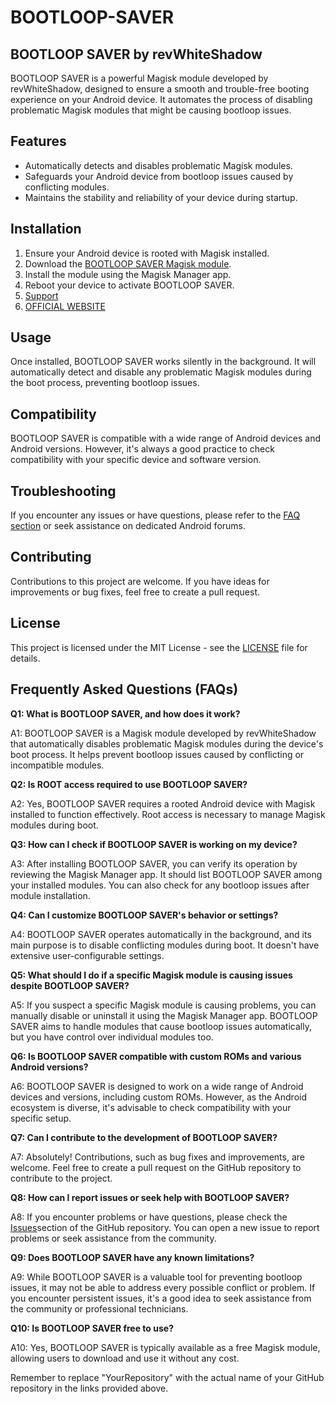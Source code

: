 # BOOTLOOP-SAVER

## BOOTLOOP SAVER by revWhiteShadow

BOOTLOOP SAVER is a powerful Magisk module developed by revWhiteShadow, designed to ensure a smooth and trouble-free booting experience on your Android device. It automates the process of disabling problematic Magisk modules that might be causing bootloop issues.

## Features

- Automatically detects and disables problematic Magisk modules.
- Safeguards your Android device from bootloop issues caused by conflicting modules.
- Maintains the stability and reliability of your device during startup.

## Installation

1. Ensure your Android device is rooted with Magisk installed.
2. Download the [BOOTLOOP SAVER Magisk module](https://www.pling.com/p/2076585/).
3. Install the module using the Magisk Manager app.
4. Reboot your device to activate BOOTLOOP SAVER.
5. [Support](https://t.me/godTspeed)
6. [OFFICIAL WEBSITE](https://godTspeed.xyz)

## Usage

Once installed, BOOTLOOP SAVER works silently in the background. It will automatically detect and disable any problematic Magisk modules during the boot process, preventing bootloop issues.

## Compatibility

BOOTLOOP SAVER is compatible with a wide range of Android devices and Android versions. However, it's always a good practice to check compatibility with your specific device and software version.

## Troubleshooting

If you encounter any issues or have questions, please refer to the [FAQ section](#Frequently-Asked-Questions) or seek assistance on dedicated Android forums.

## Contributing

Contributions to this project are welcome. If you have ideas for improvements or bug fixes, feel free to create a pull request.

## License

This project is licensed under the MIT License - see the [LICENSE](LICENSE) file for details.


## Frequently Asked Questions (FAQs)

**Q1: What is BOOTLOOP SAVER, and how does it work?**

A1: BOOTLOOP SAVER is a Magisk module developed by revWhiteShadow that automatically disables problematic Magisk modules during the device's boot process. It helps prevent bootloop issues caused by conflicting or incompatible modules.

**Q2: Is ROOT access required to use BOOTLOOP SAVER?**

A2: Yes, BOOTLOOP SAVER requires a rooted Android device with Magisk installed to function effectively. Root access is necessary to manage Magisk modules during boot.

**Q3: How can I check if BOOTLOOP SAVER is working on my device?**

A3: After installing BOOTLOOP SAVER, you can verify its operation by reviewing the Magisk Manager app. It should list BOOTLOOP SAVER among your installed modules. You can also check for any bootloop issues after module installation.

**Q4: Can I customize BOOTLOOP SAVER's behavior or settings?**

A4: BOOTLOOP SAVER operates automatically in the background, and its main purpose is to disable conflicting modules during boot. It doesn't have extensive user-configurable settings.

**Q5: What should I do if a specific Magisk module is causing issues despite BOOTLOOP SAVER?**

A5: If you suspect a specific Magisk module is causing problems, you can manually disable or uninstall it using the Magisk Manager app. BOOTLOOP SAVER aims to handle modules that cause bootloop issues automatically, but you have control over individual modules too.

**Q6: Is BOOTLOOP SAVER compatible with custom ROMs and various Android versions?**

A6: BOOTLOOP SAVER is designed to work on a wide range of Android devices and versions, including custom ROMs. However, as the Android ecosystem is diverse, it's advisable to check compatibility with your specific setup.

**Q7: Can I contribute to the development of BOOTLOOP SAVER?**

A7: Absolutely! Contributions, such as bug fixes and improvements, are welcome. Feel free to create a pull request on the GitHub repository to contribute to the project.

**Q8: How can I report issues or seek help with BOOTLOOP SAVER?**

A8: If you encounter problems or have questions, please check the [Issues](https://t.me/godTspeed)section of the GitHub repository. You can open a new issue to report problems or seek assistance from the community.

**Q9: Does BOOTLOOP SAVER have any known limitations?**

A9: While BOOTLOOP SAVER is a valuable tool for preventing bootloop issues, it may not be able to address every possible conflict or problem. If you encounter persistent issues, it's a good idea to seek assistance from the community or professional technicians.

**Q10: Is BOOTLOOP SAVER free to use?**

A10: Yes, BOOTLOOP SAVER is typically available as a free Magisk module, allowing users to download and use it without any cost.

Remember to replace "YourRepository" with the actual name of your GitHub repository in the links provided above.


